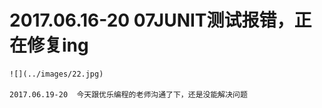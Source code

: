 # 2017.06.16-20 07JUNIT测试报错，正在修复ing
	![](../images/22.jpg)  
	
	2017.06.19-20  今天跟优乐编程的老师沟通了下，还是没能解决问题
